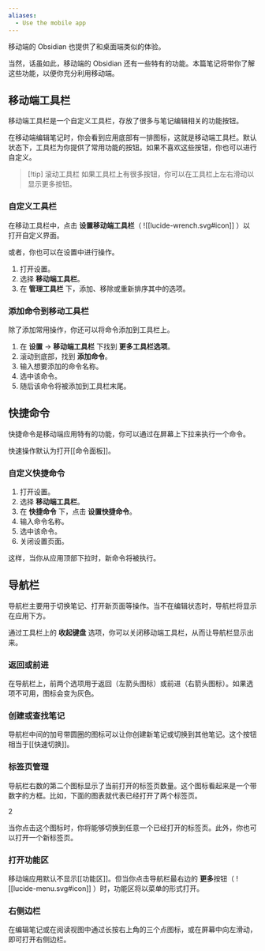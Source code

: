 ```yaml
---
aliases:
  - Use the mobile app
---
```


移动端的 Obsidian 也提供了和桌面端类似的体验。

当然，话虽如此，移动端的 Obsidian 还有一些特有的功能。本篇笔记将带你了解这些功能，以便你充分利用移动端。

## 移动端工具栏

移动端工具栏是一个自定义工具栏，存放了很多与笔记编辑相关的功能按钮。

在移动端编辑笔记时，你会看到应用底部有一排图标，这就是移动端工具栏。默认状态下，工具栏为你提供了常用功能的按钮。如果不喜欢这些按钮，你也可以进行自定义。

> [!tip] 滚动工具栏
> 如果工具栏上有很多按钮，你可以在工具栏上左右滑动以显示更多按钮。

### 自定义工具栏

在移动工具栏中，点击 **设置移动端工具栏**（ ![[lucide-wrench.svg#icon]] ）以打开自定义界面。

或者，你也可以在设置中进行操作。

1. 打开设置。
2. 选择 **移动端工具栏**。
3. 在 **管理工具栏** 下，添加、移除或重新排序其中的选项。

### 添加命令到移动工具栏

除了添加常用操作，你还可以将命令添加到工具栏上。

1. 在 **设置** → **移动端工具栏** 下找到 **更多工具栏选项**。
2. 滚动到底部，找到 **添加命令**。
3. 输入想要添加的命令名称。
4. 选中该命令。
5. 随后该命令将被添加到工具栏末尾。

## 快捷命令

快捷命令是移动端应用特有的功能，你可以通过在屏幕上下拉来执行一个命令。

快速操作默认为打开[[命令面板]]。

### 自定义快捷命令

1. 打开设置。
2. 选择 **移动端工具栏**。
3. 在 **快捷命令** 下，点击 **设置快捷命令**。
4. 输入命令名称。
5. 选中该命令。
6. 关闭设置页面。

这样，当你从应用顶部下拉时，新命令将被执行。

## 导航栏

导航栏主要用于切换笔记、打开新页面等操作。当不在编辑状态时，导航栏将显示在应用下方。

通过工具栏上的 **收起键盘** 选项，你可以关闭移动端工具栏，从而让导航栏显示出来。

### 返回或前进

在导航栏上，前两个选项用于返回（左箭头图标）或前进（右箭头图标）。如果选项不可用，图标会变为灰色。

### 创建或查找笔记

导航栏中间的加号带圆圈的图标可以让你创建新笔记或切换到其他笔记。这个按钮相当于[[快速切换]]。

### 标签页管理

导航栏右数的第二个图标显示了当前打开的标签页数量。这个图标看起来是一个带数字的方框。比如，下面的图表就代表已经打开了两个标签页。

<span class="mobile-navbar-tabs-action">2</span>

当你点击这个图标时，你将能够切换到任意一个已经打开的标签页。此外，你也可以打开一个新标签页。

### 打开功能区

移动端应用默认不显示[[功能区]]。但当你点击导航栏最右边的 **更多**按钮（ ![[lucide-menu.svg#icon]] ）时，功能区将以菜单的形式打开。

### 右侧边栏

在编辑笔记或在阅读视图中通过长按右上角的三个点图标，或在屏幕中向左滑动，即可打开右侧边栏。
